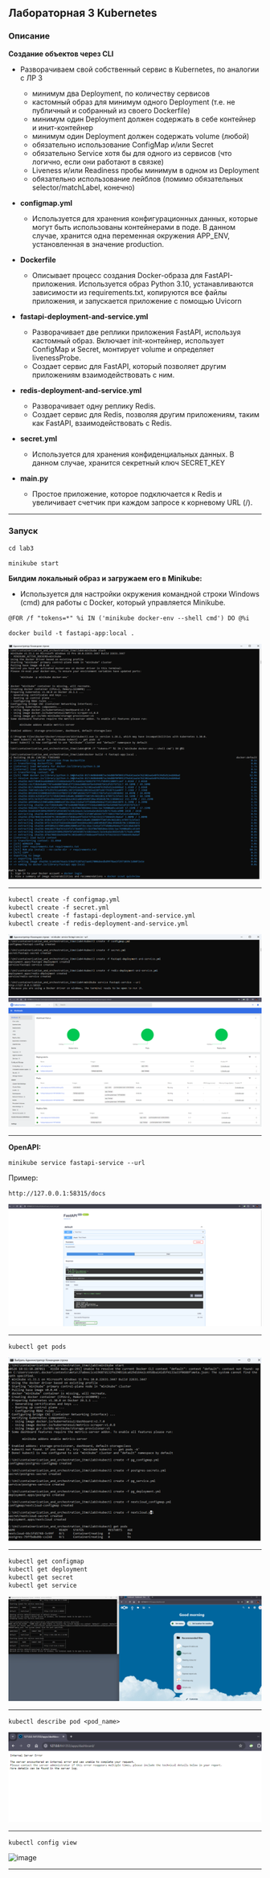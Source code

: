 ## Лабораторная 3 Kubernetes

### Описание
**Создание объектов через CLI**
- Разворачиваем свой собственный сервис в Kubernetes, по аналогии с ЛР 3
  - минимум два Deployment, по количеству сервисов 
  - кастомный образ для минимум одного Deployment (т.е. не публичный и собранный из своего Dockerfile)
  - минимум один Deployment должен содержать в себе контейнер и инит-контейнер 
  - минимум один Deployment должен содержать volume (любой)
  - обязательно использование ConfigMap и/или Secret 
  - обязательно Service хотя бы для одного из сервисов (что логично, если они работают в связке)
  - Liveness и/или Readiness пробы минимум в одном из Deployment 
  - обязательно использование лейблов (помимо обязательных selector/matchLabel, конечно)


- **configmap.yml**
  - Используется для хранения конфигурационных данных, которые могут быть использованы контейнерами в поде. В данном случае, хранится одна переменная окружения APP_ENV, установленная в значение production.
- **Dockerfile**
  - Описывает процесс создания Docker-образа для FastAPI-приложения. Используется образ Python 3.10, устанавливаются зависимости из requirements.txt, копируются все файлы приложения, и запускается приложение с помощью Uvicorn
- **fastapi-deployment-and-service.yml**
  - Разворачивает две реплики приложения FastAPI, используя кастомный образ. Включает init-контейнер, использует ConfigMap и Secret, монтирует volume и определяет livenessProbe.
  - Создает сервис для FastAPI, который позволяет другим приложениям взаимодействовать с ним.
- **redis-deployment-and-service.yml**
  - Разворачивает одну реплику Redis.
  - Создает сервис для Redis, позволяя другим приложениям, таким как FastAPI, взаимодействовать с Redis.
- **secret.yml**
  - Используется для хранения конфиденциальных данных. В данном случае, хранится секретный ключ SECRET_KEY
- **main.py**
  - Простое приложение, которое подключается к Redis и увеличивает счетчик при каждом запросе к корневому URL (/).
___
### Запуск
```commandline
cd lab3
```
  
```commandline
minikube start
```
**Билдим локальный образ и загружаем его в Minikube:**
- Используется для настройки окружения командной строки Windows (cmd) для работы с Docker, который управляется Minikube.
```commandline
@FOR /f "tokens=*" %i IN ('minikube docker-env --shell cmd') DO @%i
```
```commandline
docker build -t fastapi-app:local .
```
![image](https://github.com/AndreyPriv/containerization_and_orchestration_itmo/blob/main/lab4/docs/1.png)
___
```commandline
kubectl create -f configmap.yml
kubectl create -f secret.yml
kubectl create -f fastapi-deployment-and-service.yml
kubectl create -f redis-deployment-and-service.yml
```
![image](https://github.com/AndreyPriv/containerization_and_orchestration_itmo/blob/main/lab4/docs/2.png)
![image](https://github.com/AndreyPriv/containerization_and_orchestration_itmo/blob/main/lab4/docs/4.png)
___
**OpenAPI:**
```commandline
minikube service fastapi-service --url
```
Пример:
```commandline
http://127.0.0.1:58315/docs
```
![image](https://github.com/AndreyPriv/containerization_and_orchestration_itmo/blob/main/lab4/docs/3.png)
___
```commandline
kubectl get pods
```
![image](https://github.com/AndreyPriv/containerization_and_orchestration_itmo/blob/main/lab3/docs/1.png)
___
```commandline
kubectl get configmap
kubectl get deployment
kubectl get secret
kubectl get service
```
![image](https://github.com/AndreyPriv/containerization_and_orchestration_itmo/blob/main/lab3/docs/5.png)
___
```commandline
kubectl describe pod <pod_name>
```

![image](https://github.com/AndreyPriv/containerization_and_orchestration_itmo/blob/main/lab3/docs/6.png)

___
```commandline
kubectl config view
```
![image](https://github.com/AndreyPriv/containerization_and_orchestration_itmo/blob/main/lab3/docs/7.png)
___